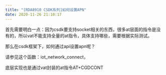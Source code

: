 ```yaml
---
title: "[RDA8910 CSDK系列]如何设置APN"
date: 2020-11-26 21:10:17
---
```


<p>首先需要明白一点：因为csdk要支持socket相关的东西，很多at层面的指令是没有的，所以vat不能支持全量的at指令，具体支持哪些，需要根据实际测试。</p><p></p><p>那么在csdk框架下，如何通过api设置apn呢？</p><p></p><p>请参见这个函数：iot_network_connect， </p><p>底层实现也是通过vat封装的at指令AT+CGDCONT</p>